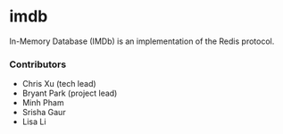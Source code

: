# imdb
In-Memory Database (IMDb) is an implementation of the Redis protocol.

### Contributors 
- Chris Xu (tech lead)
- Bryant Park (project lead)
- Minh Pham
- Srisha Gaur
- Lisa Li
